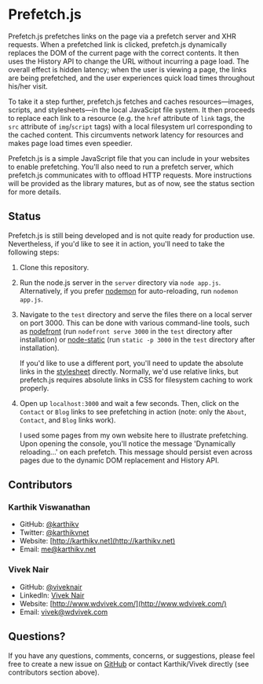 # Prefetch.js
Prefetch.js prefetches links on the page via a prefetch server and XHR
requests. When a prefetched link is clicked, prefetch.js dynamically replaces
the DOM of the current page with the correct contents. It then uses the History
API to change the URL without incurring a page load. The overall effect is
hidden latency; when the user is viewing a page, the links are being
prefetched, and the user experiences quick load times throughout his/her visit.

To take it a step further, prefetch.js fetches and caches
resources&mdash;images, scripts, and stylesheets&mdash;in the local JavaScipt
file system. It then proceeds to replace each link to a resource (e.g. the
`href` attribute of `link` tags, the `src` attribute of `img`/`script` tags)
with a local filesystem url corresponding to the cached content. This
circumvents network latency for resources and makes page load times even
speedier.

Prefetch.js is a simple JavaScript file that you can include in your websites
to enable prefetching. You'll also need to run a prefetch server, which
prefetch.js communicates with to offload HTTP requests. More instructions will
be provided as the library matures, but as of now, see the status section for
more details.

## Status
Prefetch.js is still being developed and is not quite ready for production use.
Nevertheless, if you'd like to see it in action, you'll need to take the
following steps:

1. Clone this repository.
2. Run the node.js server in the `server` directory via `node app.js`.
   Alternatively, if you prefer [nodemon](https://github.com/remy/nodemon) for
   auto-reloading, run `nodemon app.js`.
3. Navigate to the `test` directory and serve the files there on a local server
   on port 3000. This can be done with various command-line tools, such as
   [nodefront](https://github.com/karthikv/nodefront) (run `nodefront serve
   3000` in the `test` directory after installation) or
   [node-static](https://github.com/cloudhead/node-static) (run `static -p
   3000` in the `test` directory after installation).
   
   
   If you'd like to use a different port, you'll need to update the absolute
   links in the
   [stylesheet](https://github.com/karthikv/prefetch.js/blob/master/test/stylesheets/styles.css)
   directly. Normally, we'd use relative links, but prefetch.js requires
   absolute links in CSS for filesystem caching to work properly.
4. Open up `localhost:3000` and wait a few seconds. Then, click on the
   `Contact` or `Blog` links to see prefetching in action (note: only the
   `About`, `Contact`, and `Blog` links work).
   
   I used some pages from my own website here to illustrate prefetching. Upon
   opening the console, you'll notice the message 'Dynamically reloading...' on
   each prefetch. This message should persist even across pages due to the
   dynamic DOM replacement and History API.

## Contributors
### Karthik Viswanathan
- GitHub: [@karthikv](https://github.com/karthikv)
- Twitter: [@karthikvnet](https://twitter.com/karthikvnet)
- Website: [http://karthikv.net](http://karthikv.net)
- Email: me@karthikv.net

### Vivek Nair
- GitHub: [@viveknair](https://github.com/viveknair)
- LinkedIn: [Vivek Nair](http://www.linkedin.com/pub/vivek-nair/35/123/25b)
- Website: [http://www.wdvivek.com/](http://www.wdvivek.com/)
- Email: vivek@wdvivek.com

## Questions?
If you have any questions, comments, concerns, or suggestions, please feel free to create a new issue on [GitHub](https://github.com/karthikv/prefetch.js/issues) or contact Karthik/Vivek directly (see contributors section above).
